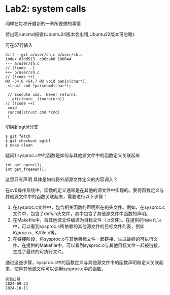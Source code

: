 # Lab2: system calls

同样在每次开启新的一章所要做的事情

若出现runcmd报错(Ubuntu24版本会出错,Ubuntu22版本可忽略):

可在57行插入

```
diff --git a/user/sh.c b/user/sh.c
index 83dd513..c96dab0 100644
--- a/user/sh.c                                                                   // [!code --]
+++ b/user/sh.c                                                                   // [!code ++]
@@ -54,6 +54,7 @@ void panic(char*);
 struct cmd *parsecmd(char*);
 
 // Execute cmd.  Never returns.
 __attribute__((noreturn))                                                        // [!code ++]
 void
 runcmd(struct cmd *cmd)
 {
```

切换到pgtbl分支
```
$ git fetch
$ git checkout pgtbl
$ make clean
```

疑问1
sysproc.c中的函数是如何与其他源文件中的函数定义关联起来

```
int get_nproc();
int get_freemen();
```

这里只有声明       具体是如何将外部源文件定义的内容调入？ 

在xv6操作系统中，函数的定义通常是在其他的源文件中实现的。要将函数定义与其他源文件中的函数关联起来，需要进行以下步骤：

1. 在sysproc.c文件中，包含相关函数的声明所在的头文件。例如，在sysproc.c文件中，包含了defs.h头文件，其中包含了其他源文件中函数的声明。
2. 在Makefile中，将其他源文件编译为目标文件（.o文件）。在提供的`Makefile`中，可以看到sysproc.c所依赖的其他源文件的目标文件列表，例如$K/proc.o、$K/file.o等。
3. 在链接阶段，将sysproc.o与其他目标文件一起链接，生成最终的可执行文件。在提供的Makefile中，可以看到sysproc.o与其他目标文件一起被链接，生成了最终的可执行文件。

通过这些步骤，sysproc.c中的函数定义与其他源文件中的函数声明和定义关联起来，使得其他源文件可以调用sysproc.c中的函数。


```
实验日期
2024-09-23
2024-10-11
```